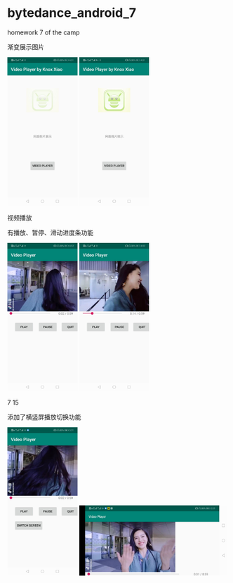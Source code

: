# bytedance_android_7
homework 7 of the camp

渐变展示图片

<img src="README.assets/image-20200715045437085.png" alt="image-20200715045437085" style="zoom:33%;" />



<img src="README.assets/image-20200715045504253.png" alt="image-20200715045504253" style="zoom:33%;" />

视频播放

有播放、暂停、滑动进度条功能

<img src="README.assets/image-20200715045529027.png" alt="image-20200715045529027" style="zoom:33%;" />



<img src="README.assets/image-20200715045620246.png" alt="image-20200715045620246" style="zoom:33%;" />

7 15 

添加了横竖屏播放切换功能

<img src="README.assets/4675A05A6107CCEB1D92DC3074A09CB4.jpg" alt="img" style="zoom:33%;" />



<img src="README.assets/DD67E78A362BA817A38C721189D2C495.jpg" alt="img" style="zoom:33%;" />